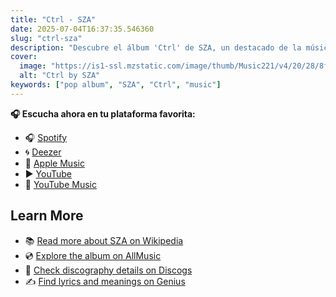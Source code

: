 ```yaml
---
title: "Ctrl - SZA"
date: 2025-07-04T16:37:35.546360
slug: "ctrl-sza"
description: "Descubre el álbum 'Ctrl' de SZA, un destacado de la música pop."
cover:
  image: "https://is1-ssl.mzstatic.com/image/thumb/Music221/v4/20/28/8f/20288f6f-fbf2-fb0f-6732-e7d334e1ff50/886446548432.jpg/500x500bb.jpg"
  alt: "Ctrl by SZA"
keywords: ["pop album", "SZA", "Ctrl", "music"]
---
```






**🎧 Escucha ahora en tu plataforma favorita:**

- 🎧 [Spotify](https://open.spotify.com/search/Ctrl%20SZA)
- 🌀 [Deezer](https://www.deezer.com/search/Ctrl%20SZA)
- 🍎 [Apple Music](https://music.apple.com/search?term=Ctrl%20SZA)
- ▶️ [YouTube](https://www.youtube.com/results?search_query=Ctrl%20SZA)
- 🎵 [YouTube Music](https://music.youtube.com/search?q=Ctrl%20SZA)

## Learn More

- 📚 [Read more about SZA on Wikipedia](https://en.wikipedia.org/wiki/SZA)
- 💿 [Explore the album on AllMusic](https://www.allmusic.com/search/albums/Ctrl)
- 📀 [Check discography details on Discogs](https://www.discogs.com/search/?q=Ctrl+SZA&type=all)
- ✍️ [Find lyrics and meanings on Genius](https://genius.com/search?q=Ctrl%20SZA)